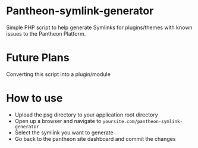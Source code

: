 # Pantheon-symlink-generator
Simple PHP script to help generate Symlinks for plugins/themes with known issues to the Pantheon Platform.

# Future Plans
Converting this script into a plugin/module

# How to use
* Upload the psg directory to your application root directory
* Open up a browser and navigate to `yoursite.com/pantheon-symlink-generator`
* Select the symlink you want to generate
* Go back to the pantheon site dashboard and commit the changes
